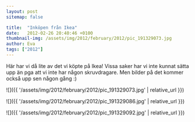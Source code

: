 ```yaml
---
layout: post
sitemap: false

title:  "Inköpen från Ikea"
date:   2012-02-26 20:40:46 +0100
thumbnail-img: /assets/img/2012/february/2012/pic_191329073.jpg
author: Eva
tags: ["2012"]
---
```


Här har vi då lite av det vi köpte på Ikea! Vissa saker har vi inte kunnat sätta upp än pga att vi inte har någon skruvdragare. Men bilder på det kommer också upp sen någon gång :)

![]({{ '/assets/img/2012/february/2012/pic_191329073.jpg'  | relative_url }})

![]({{ '/assets/img/2012/february/2012/pic_191329086.jpg'  | relative_url }})

![]({{ '/assets/img/2012/february/2012/pic_191329092.jpg'  | relative_url }})

